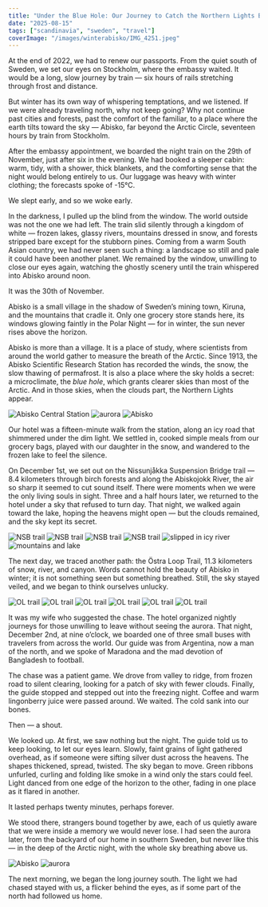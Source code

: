 ```yaml
---
title: "Under the Blue Hole: Our Journey to Catch the Northern Lights Beyond the Arctic Circle"
date: "2025-08-15"
tags: ["scandinavia", "sweden", "travel"]
coverImage: "/images/winterabisko/IMG_4251.jpeg"
---
```

At the end of 2022, we had to renew our passports.
From the quiet south of Sweden, we set our eyes on Stockholm, where the embassy waited. It would be a long, slow journey by train — six hours of rails stretching through frost and distance.

But winter has its own way of whispering temptations, and we listened.
If we were already traveling north, why not keep going? Why not continue past cities and forests, past the comfort of the familiar, to a place where the earth tilts toward the sky — Abisko, far beyond the Arctic Circle, seventeen hours by train from Stockholm.

After the embassy appointment, we boarded the night train on the 29th of November, just after six in the evening. We had booked a sleeper cabin: warm, tidy, with a shower, thick blankets, and the comforting sense that the night would belong entirely to us. Our luggage was heavy with winter clothing; the forecasts spoke of -15°C.

We slept early, and so we woke early.

In the darkness, I pulled up the blind from the window. The world outside was not the one we had left. The train slid silently through a kingdom of white — frozen lakes, glassy rivers, mountains dressed in snow, and forests stripped bare except for the stubborn pines. Coming from a warm South Asian country, we had never seen such a thing: a landscape so still and pale it could have been another planet. We remained by the window, unwilling to close our eyes again, watching the ghostly scenery until the train whispered into Abisko around noon.

It was the 30th of November.

Abisko is a small village in the shadow of Sweden’s mining town, Kiruna, and the mountains that cradle it. Only one grocery store stands here, its windows glowing faintly in the Polar Night — for in winter, the sun never rises above the horizon.

Abisko is more than a village. It is a place of study, where scientists from around the world gather to measure the breath of the Arctic. Since 1913, the Abisko Scientific Research Station has recorded the winds, the snow, the slow thawing of permafrost. It is also a place where the sky holds a secret: a microclimate, the *blue hole*, which grants clearer skies than most of the Arctic. And in those skies, when the clouds part, the Northern Lights appear.

<!--gallery-->
![Abisko Central Station](/images/winterabisko/IMG_4027.JPG)
![aurora](/images/winterabisko/IMG_2141.jpeg)
![Abisko](/images/winterabisko/IMG_4031.jpeg)
<!--gallery-->

Our hotel was a fifteen-minute walk from the station, along an icy road that shimmered under the dim light. We settled in, cooked simple meals from our grocery bags, played with our daughter in the snow, and wandered to the frozen lake to feel the silence.

On December 1st, we set out on the Nissunjåkka Suspension Bridge trail — 8.4 kilometers through birch forests and along the Abiskojokk River, the air so sharp it seemed to cut sound itself. There were moments when we were the only living souls in sight. Three and a half hours later, we returned to the hotel under a sky that refused to turn day. That night, we walked again toward the lake, hoping the heavens might open — but the clouds remained, and the sky kept its secret.

<!--gallery-->
![NSB trail](/images/winterabisko/IMG_4167.jpeg)
![NSB trail](/images/winterabisko/IMG_4180.JPG)
![NSB trail](/images/winterabisko/IMG_1881.jpeg)
![NSB trail](/images/winterabisko/IMG_4206.jpeg)
![slipped in icy river](/images/winterabisko/IMG_4155.jpeg)
![mountains and lake](/images/winterabisko/IMG_4354.jpeg)
<!--gallery-->

The next day, we traced another path: the Östra Loop Trail, 11.3 kilometers of snow, river, and canyon. Words cannot hold the beauty of Abisko in winter; it is not something seen but something breathed. Still, the sky stayed veiled, and we began to think ourselves unlucky.

<!--gallery-->
![OL trail](/images/winterabisko/IMG_4301.jpeg)
![OL trail](/images/winterabisko/IMG_4292.jpeg)
![OL trail](/images/winterabisko/IMG_4290.jpeg)
![OL trail](/images/winterabisko/IMG_4280.jpeg)
![OL trail](/images/winterabisko/IMG_4300.JPG)
![OL trail](/images/winterabisko/IMG_2095.jpeg)
<!--gallery-->

It was my wife who suggested the chase.
The hotel organized nightly journeys for those unwilling to leave without seeing the aurora. That night, December 2nd, at nine o’clock, we boarded one of three small buses with travelers from across the world. Our guide was from Argentina, now a man of the north, and we spoke of Maradona and the mad devotion of Bangladesh to football.

The chase was a patient game. We drove from valley to ridge, from frozen road to silent clearing, looking for a patch of sky with fewer clouds. Finally, the guide stopped and stepped out into the freezing night. Coffee and warm lingonberry juice were passed around. We waited. The cold sank into our bones.

Then — a shout.

We looked up. At first, we saw nothing but the night. The guide told us to keep looking, to let our eyes learn. Slowly, faint grains of light gathered overhead, as if someone were sifting silver dust across the heavens. The shapes thickened, spread, twisted. The sky began to move. Green ribbons unfurled, curling and folding like smoke in a wind only the stars could feel. Light danced from one edge of the horizon to the other, fading in one place as it flared in another.

It lasted perhaps twenty minutes, perhaps forever.

We stood there, strangers bound together by awe, each of us quietly aware that we were inside a memory we would never lose. I had seen the aurora later, from the backyard of our home in southern Sweden, but never like this — in the deep of the Arctic night, with the whole sky breathing above us.

<!--gallery-->
![Abisko](/images/winterabisko/IMG_4029.jpeg)
![aurora](/images/winterabisko/IMG_2120.jpeg)
<!--gallery-->

The next morning, we began the long journey south. The light we had chased stayed with us, a flicker behind the eyes, as if some part of the north had followed us home.
